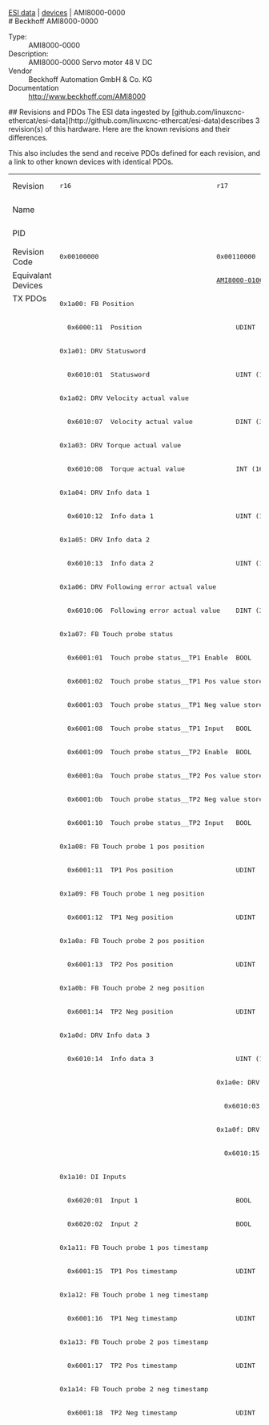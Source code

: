 <div class="nav"><a href="/esi-data">ESI data</a> | <a href="/esi-data/devices">devices</a> | AMI8000-0000</div>
#  Beckhoff AMI8000-0000

<dl>
  <dt>Type:</dt><dd>AMI8000-0000</dd>
  <dt>Description:</dt><dd>AMI8000-0000 Servo motor 48 V DC</dd>
  <dt>Vendor</dt><dd>Beckhoff Automation GmbH & Co. KG</dd>
  <dt>Documentation</dt><dd><a href="http://www.beckhoff.com/AMI8000">http://www.beckhoff.com/AMI8000</a></dd>
</dl>
## Revisions and PDOs
The ESI data ingested by [github.com/linuxcnc-ethercat/esi-data](http://github.com/linuxcnc-ethercat/esi-data)describes 3 revision(s) of this hardware.  Here are the known revisions and their differences.

This also includes the send and receive PDOs defined for each revision, and a link to other known devices with identical PDOs.

<table>
<tr >
<td class="first">Revision</td>
<td ><pre>r16</pre></td>
<td ><pre>r17</pre></td>
<td ><pre>r18</pre></td>
</tr>
<tr >
<td class="first">Name</td>
<td  colspan=3 align="center"><pre>AMI8000-0000 Servo motor 48 V DC</pre></td>
</tr>
<tr >
<td class="first">PID</td>
<td  colspan=3 align="center"><pre>0x368ecc09</pre></td>
</tr>
<tr >
<td class="first">Revision Code</td>
<td ><pre>0x00100000</pre></td>
<td ><pre>0x00110000</pre></td>
<td ><pre>0x00120000</pre></td>
</tr>
<tr >
<td class="first">Equivalant Devices</td>
<td ></td>
<td ><pre><a href="AMI8000-0100">AMI8000-0100 r17</a></pre></td>
<td ><pre><a href="AMI8000-0100">AMI8000-0100 r18</a></pre></td>
</tr>
<tr class="txpdo pdosection">
<td class="first" rowspan=112 valign=top>TX PDOs</td>
<td colspan=3 align="left"><pre>0x1a00: FB Position</pre></td>
<td></td>
</tr>
<tr class="txpdo">
<td  colspan=3 align="left"><pre>  0x6000:11  Position                        UDINT (32 bits)</pre></td>
</tr>
<tr class="txpdo pdosection">
<td  colspan=3 align="left"><pre>0x1a01: DRV Statusword</pre></td>
</tr>
<tr class="txpdo">
<td  colspan=3 align="left"><pre>  0x6010:01  Statusword                      UINT (16 bits)</pre></td>
</tr>
<tr class="txpdo pdosection">
<td  colspan=3 align="left"><pre>0x1a02: DRV Velocity actual value</pre></td>
</tr>
<tr class="txpdo">
<td  colspan=3 align="left"><pre>  0x6010:07  Velocity actual value           DINT (32 bits)</pre></td>
</tr>
<tr class="txpdo pdosection">
<td  colspan=3 align="left"><pre>0x1a03: DRV Torque actual value</pre></td>
</tr>
<tr class="txpdo">
<td  colspan=3 align="left"><pre>  0x6010:08  Torque actual value             INT (16 bits)</pre></td>
</tr>
<tr class="txpdo pdosection">
<td  colspan=3 align="left"><pre>0x1a04: DRV Info data 1</pre></td>
</tr>
<tr class="txpdo">
<td  colspan=3 align="left"><pre>  0x6010:12  Info data 1                     UINT (16 bits)</pre></td>
</tr>
<tr class="txpdo pdosection">
<td  colspan=3 align="left"><pre>0x1a05: DRV Info data 2</pre></td>
</tr>
<tr class="txpdo">
<td  colspan=3 align="left"><pre>  0x6010:13  Info data 2                     UINT (16 bits)</pre></td>
</tr>
<tr class="txpdo pdosection">
<td  colspan=3 align="left"><pre>0x1a06: DRV Following error actual value</pre></td>
</tr>
<tr class="txpdo">
<td  colspan=3 align="left"><pre>  0x6010:06  Following error actual value    DINT (32 bits)</pre></td>
</tr>
<tr class="txpdo pdosection">
<td  colspan=3 align="left"><pre>0x1a07: FB Touch probe status</pre></td>
</tr>
<tr class="txpdo">
<td  colspan=3 align="left"><pre>  0x6001:01  Touch probe status__TP1 Enable  BOOL</pre></td>
</tr>
<tr class="txpdo">
<td  colspan=3 align="left"><pre>  0x6001:02  Touch probe status__TP1 Pos value stored  BOOL</pre></td>
</tr>
<tr class="txpdo">
<td  colspan=3 align="left"><pre>  0x6001:03  Touch probe status__TP1 Neg value stored  BOOL</pre></td>
</tr>
<tr class="txpdo">
<td  colspan=3 align="left"><pre>  0x6001:08  Touch probe status__TP1 Input   BOOL</pre></td>
</tr>
<tr class="txpdo">
<td  colspan=3 align="left"><pre>  0x6001:09  Touch probe status__TP2 Enable  BOOL</pre></td>
</tr>
<tr class="txpdo">
<td  colspan=3 align="left"><pre>  0x6001:0a  Touch probe status__TP2 Pos value stored  BOOL</pre></td>
</tr>
<tr class="txpdo">
<td  colspan=3 align="left"><pre>  0x6001:0b  Touch probe status__TP2 Neg value stored  BOOL</pre></td>
</tr>
<tr class="txpdo">
<td  colspan=3 align="left"><pre>  0x6001:10  Touch probe status__TP2 Input   BOOL</pre></td>
</tr>
<tr class="txpdo pdosection">
<td  colspan=3 align="left"><pre>0x1a08: FB Touch probe 1 pos position</pre></td>
</tr>
<tr class="txpdo">
<td  colspan=3 align="left"><pre>  0x6001:11  TP1 Pos position                UDINT (32 bits)</pre></td>
</tr>
<tr class="txpdo pdosection">
<td  colspan=3 align="left"><pre>0x1a09: FB Touch probe 1 neg position</pre></td>
</tr>
<tr class="txpdo">
<td  colspan=3 align="left"><pre>  0x6001:12  TP1 Neg position                UDINT (32 bits)</pre></td>
</tr>
<tr class="txpdo pdosection">
<td  colspan=3 align="left"><pre>0x1a0a: FB Touch probe 2 pos position</pre></td>
</tr>
<tr class="txpdo">
<td  colspan=3 align="left"><pre>  0x6001:13  TP2 Pos position                UDINT (32 bits)</pre></td>
</tr>
<tr class="txpdo pdosection">
<td  colspan=3 align="left"><pre>0x1a0b: FB Touch probe 2 neg position</pre></td>
</tr>
<tr class="txpdo">
<td  colspan=3 align="left"><pre>  0x6001:14  TP2 Neg position                UDINT (32 bits)</pre></td>
</tr>
<tr class="txpdo pdosection">
<td  colspan=3 align="left"><pre>0x1a0d: DRV Info data 3</pre></td>
</tr>
<tr class="txpdo">
<td  colspan=3 align="left"><pre>  0x6010:14  Info data 3                     UINT (16 bits)</pre></td>
</tr>
<tr class="txpdo pdosection">
<td ></td>
<td  colspan=2 align="left"><pre>0x1a0e: DRV Modes of operation display</pre></td>
</tr>
<tr class="txpdo">
<td ></td>
<td  colspan=2 align="left"><pre>  0x6010:03  Modes of operation display      USINT (8 bits)</pre></td>
</tr>
<tr class="txpdo pdosection">
<td ></td>
<td  colspan=2 align="left"><pre>0x1a0f: DRV Torque limitation status</pre></td>
</tr>
<tr class="txpdo">
<td ></td>
<td  colspan=2 align="left"><pre>  0x6010:15  Torque limitation status        USINT (8 bits)</pre></td>
</tr>
<tr class="txpdo pdosection">
<td  colspan=3 align="left"><pre>0x1a10: DI Inputs</pre></td>
</tr>
<tr class="txpdo">
<td  colspan=3 align="left"><pre>  0x6020:01  Input 1                         BOOL</pre></td>
</tr>
<tr class="txpdo">
<td  colspan=3 align="left"><pre>  0x6020:02  Input 2                         BOOL</pre></td>
</tr>
<tr class="txpdo pdosection">
<td  colspan=3 align="left"><pre>0x1a11: FB Touch probe 1 pos timestamp</pre></td>
</tr>
<tr class="txpdo">
<td  colspan=3 align="left"><pre>  0x6001:15  TP1 Pos timestamp               UDINT (32 bits)</pre></td>
</tr>
<tr class="txpdo pdosection">
<td  colspan=3 align="left"><pre>0x1a12: FB Touch probe 1 neg timestamp</pre></td>
</tr>
<tr class="txpdo">
<td  colspan=3 align="left"><pre>  0x6001:16  TP1 Neg timestamp               UDINT (32 bits)</pre></td>
</tr>
<tr class="txpdo pdosection">
<td  colspan=3 align="left"><pre>0x1a13: FB Touch probe 2 pos timestamp</pre></td>
</tr>
<tr class="txpdo">
<td  colspan=3 align="left"><pre>  0x6001:17  TP2 Pos timestamp               UDINT (32 bits)</pre></td>
</tr>
<tr class="txpdo pdosection">
<td  colspan=3 align="left"><pre>0x1a14: FB Touch probe 2 neg timestamp</pre></td>
</tr>
<tr class="txpdo">
<td  colspan=3 align="left"><pre>  0x6001:18  TP2 Neg timestamp               UDINT (32 bits)</pre></td>
</tr>
<tr class="txpdo pdosection">
<td  colspan=2 align="left"></td>
<td ><pre>0x1a60: DMC Inputs</pre></td>
</tr>
<tr class="txpdo">
<td  colspan=2 align="left"></td>
<td ><pre>  0x6060:02  DMC__FeedbackStatus__Latch extern valid  BOOL</pre></td>
</tr>
<tr class="txpdo">
<td  colspan=2 align="left"></td>
<td ><pre>  0x6060:03  DMC__FeedbackStatus__Set counter done  BOOL</pre></td>
</tr>
<tr class="txpdo">
<td  colspan=2 align="left"></td>
<td ><pre>  0x6060:0d  DMC__FeedbackStatus__Status of extern latch  BOOL</pre></td>
</tr>
<tr class="txpdo">
<td  colspan=2 align="left"></td>
<td ><pre>  0x6060:11  DMC__DriveStatus__Ready to enable  BOOL</pre></td>
</tr>
<tr class="txpdo">
<td  colspan=2 align="left"></td>
<td ><pre>  0x6060:12  DMC__DriveStatus__Ready         BOOL</pre></td>
</tr>
<tr class="txpdo">
<td  colspan=2 align="left"></td>
<td ><pre>  0x6060:13  DMC__DriveStatus__Warning       BOOL</pre></td>
</tr>
<tr class="txpdo">
<td  colspan=2 align="left"></td>
<td ><pre>  0x6060:14  DMC__DriveStatus__Error         BOOL</pre></td>
</tr>
<tr class="txpdo">
<td  colspan=2 align="left"></td>
<td ><pre>  0x6060:15  DMC__DriveStatus__Moving positive  BOOL</pre></td>
</tr>
<tr class="txpdo">
<td  colspan=2 align="left"></td>
<td ><pre>  0x6060:16  DMC__DriveStatus__Moving negative  BOOL</pre></td>
</tr>
<tr class="txpdo">
<td  colspan=2 align="left"></td>
<td ><pre>  0x6060:1c  DMC__DriveStatus__Digital input 1  BOOL</pre></td>
</tr>
<tr class="txpdo">
<td  colspan=2 align="left"></td>
<td ><pre>  0x6060:1d  DMC__DriveStatus__Digital input 2  BOOL</pre></td>
</tr>
<tr class="txpdo">
<td  colspan=2 align="left"></td>
<td ><pre>  0x6060:21  DMC__PositioningStatus__Busy    BOOL</pre></td>
</tr>
<tr class="txpdo">
<td  colspan=2 align="left"></td>
<td ><pre>  0x6060:22  DMC__PositioningStatus__In-Target  BOOL</pre></td>
</tr>
<tr class="txpdo">
<td  colspan=2 align="left"></td>
<td ><pre>  0x6060:23  DMC__PositioningStatus__Warning  BOOL</pre></td>
</tr>
<tr class="txpdo">
<td  colspan=2 align="left"></td>
<td ><pre>  0x6060:24  DMC__PositioningStatus__Error   BOOL</pre></td>
</tr>
<tr class="txpdo">
<td  colspan=2 align="left"></td>
<td ><pre>  0x6060:25  DMC__PositioningStatus__Calibrated  BOOL</pre></td>
</tr>
<tr class="txpdo">
<td  colspan=2 align="left"></td>
<td ><pre>  0x6060:26  DMC__PositioningStatus__Accelerate  BOOL</pre></td>
</tr>
<tr class="txpdo">
<td  colspan=2 align="left"></td>
<td ><pre>  0x6060:27  DMC__PositioningStatus__Decelerate  BOOL</pre></td>
</tr>
<tr class="txpdo">
<td  colspan=2 align="left"></td>
<td ><pre>  0x6060:28  DMC__PositioningStatus__Ready to execute  BOOL</pre></td>
</tr>
<tr class="txpdo">
<td  colspan=2 align="left"></td>
<td ><pre>  0x6060:31  DMC__Set position               LINT (64 bits)</pre></td>
</tr>
<tr class="txpdo">
<td  colspan=2 align="left"></td>
<td ><pre>  0x6060:32  DMC__Set velocity               INT (16 bits)</pre></td>
</tr>
<tr class="txpdo">
<td  colspan=2 align="left"></td>
<td ><pre>  0x6060:33  DMC__Actual drive time          UDINT (32 bits)</pre></td>
</tr>
<tr class="txpdo">
<td  colspan=2 align="left"></td>
<td ><pre>  0x6060:34  DMC__Actual position lag        LINT (64 bits)</pre></td>
</tr>
<tr class="txpdo">
<td  colspan=2 align="left"></td>
<td ><pre>  0x6060:35  DMC__Actual velocity            INT (16 bits)</pre></td>
</tr>
<tr class="txpdo">
<td  colspan=2 align="left"></td>
<td ><pre>  0x6060:36  DMC__Actual position            LINT (64 bits)</pre></td>
</tr>
<tr class="txpdo">
<td  colspan=2 align="left"></td>
<td ><pre>  0x6060:37  DMC__Error id                   UDINT (32 bits)</pre></td>
</tr>
<tr class="txpdo">
<td  colspan=2 align="left"></td>
<td ><pre>  0x6060:38  DMC__Input cycle counter        USINT (8 bits)</pre></td>
</tr>
<tr class="txpdo">
<td  colspan=2 align="left"></td>
<td ><pre>  0x6060:39  DMC__Channel id                 USINT (8 bits)</pre></td>
</tr>
<tr class="txpdo">
<td  colspan=2 align="left"></td>
<td ><pre>  0x6060:3a  DMC__Latch value                LINT (64 bits)</pre></td>
</tr>
<tr class="txpdo">
<td  colspan=2 align="left"></td>
<td ><pre>  0x6060:3b  DMC__Cyclic info data 1         INT (16 bits)</pre></td>
</tr>
<tr class="txpdo">
<td  colspan=2 align="left"></td>
<td ><pre>  0x6060:3c  DMC__Cyclic info data 2         INT (16 bits)</pre></td>
</tr>
<tr class="txpdo pdosection">
<td  colspan=2 align="left"></td>
<td ><pre>0x1a61: DMC Inputs 32 Bit</pre></td>
</tr>
<tr class="txpdo">
<td  colspan=2 align="left"></td>
<td ><pre>  0x6060:02  DMC__FeedbackStatus__Latch extern valid  BOOL</pre></td>
</tr>
<tr class="txpdo">
<td  colspan=2 align="left"></td>
<td ><pre>  0x6060:03  DMC__FeedbackStatus__Set counter done  BOOL</pre></td>
</tr>
<tr class="txpdo">
<td  colspan=2 align="left"></td>
<td ><pre>  0x6060:0d  DMC__FeedbackStatus__Status of extern latch  BOOL</pre></td>
</tr>
<tr class="txpdo">
<td  colspan=2 align="left"></td>
<td ><pre>  0x6060:11  DMC__DriveStatus__Ready to enable  BOOL</pre></td>
</tr>
<tr class="txpdo">
<td  colspan=2 align="left"></td>
<td ><pre>  0x6060:12  DMC__DriveStatus__Ready         BOOL</pre></td>
</tr>
<tr class="txpdo">
<td  colspan=2 align="left"></td>
<td ><pre>  0x6060:13  DMC__DriveStatus__Warning       BOOL</pre></td>
</tr>
<tr class="txpdo">
<td  colspan=2 align="left"></td>
<td ><pre>  0x6060:14  DMC__DriveStatus__Error         BOOL</pre></td>
</tr>
<tr class="txpdo">
<td  colspan=2 align="left"></td>
<td ><pre>  0x6060:15  DMC__DriveStatus__Moving positive  BOOL</pre></td>
</tr>
<tr class="txpdo">
<td  colspan=2 align="left"></td>
<td ><pre>  0x6060:16  DMC__DriveStatus__Moving negative  BOOL</pre></td>
</tr>
<tr class="txpdo">
<td  colspan=2 align="left"></td>
<td ><pre>  0x6060:1c  DMC__DriveStatus__Digital input 1  BOOL</pre></td>
</tr>
<tr class="txpdo">
<td  colspan=2 align="left"></td>
<td ><pre>  0x6060:1d  DMC__DriveStatus__Digital input 2  BOOL</pre></td>
</tr>
<tr class="txpdo">
<td  colspan=2 align="left"></td>
<td ><pre>  0x6060:21  DMC__PositioningStatus__Busy    BOOL</pre></td>
</tr>
<tr class="txpdo">
<td  colspan=2 align="left"></td>
<td ><pre>  0x6060:22  DMC__PositioningStatus__In-Target  BOOL</pre></td>
</tr>
<tr class="txpdo">
<td  colspan=2 align="left"></td>
<td ><pre>  0x6060:23  DMC__PositioningStatus__Warning  BOOL</pre></td>
</tr>
<tr class="txpdo">
<td  colspan=2 align="left"></td>
<td ><pre>  0x6060:24  DMC__PositioningStatus__Error   BOOL</pre></td>
</tr>
<tr class="txpdo">
<td  colspan=2 align="left"></td>
<td ><pre>  0x6060:25  DMC__PositioningStatus__Calibrated  BOOL</pre></td>
</tr>
<tr class="txpdo">
<td  colspan=2 align="left"></td>
<td ><pre>  0x6060:26  DMC__PositioningStatus__Accelerate  BOOL</pre></td>
</tr>
<tr class="txpdo">
<td  colspan=2 align="left"></td>
<td ><pre>  0x6060:27  DMC__PositioningStatus__Decelerate  BOOL</pre></td>
</tr>
<tr class="txpdo">
<td  colspan=2 align="left"></td>
<td ><pre>  0x6060:28  DMC__PositioningStatus__Ready to execute  BOOL</pre></td>
</tr>
<tr class="txpdo">
<td  colspan=2 align="left"></td>
<td ><pre>  0x6060:31  DMC__Set position               DINT (32 bits)</pre></td>
</tr>
<tr class="txpdo">
<td  colspan=2 align="left"></td>
<td ><pre>  0x6060:32  DMC__Set velocity               INT (16 bits)</pre></td>
</tr>
<tr class="txpdo">
<td  colspan=2 align="left"></td>
<td ><pre>  0x6060:33  DMC__Actual drive time          UDINT (32 bits)</pre></td>
</tr>
<tr class="txpdo">
<td  colspan=2 align="left"></td>
<td ><pre>  0x6060:34  DMC__Actual position lag        DINT (32 bits)</pre></td>
</tr>
<tr class="txpdo">
<td  colspan=2 align="left"></td>
<td ><pre>  0x6060:35  DMC__Actual velocity            INT (16 bits)</pre></td>
</tr>
<tr class="txpdo">
<td  colspan=2 align="left"></td>
<td ><pre>  0x6060:36  DMC__Actual position            DINT (32 bits)</pre></td>
</tr>
<tr class="txpdo">
<td  colspan=2 align="left"></td>
<td ><pre>  0x6060:37  DMC__Error id                   UDINT (32 bits)</pre></td>
</tr>
<tr class="txpdo">
<td  colspan=2 align="left"></td>
<td ><pre>  0x6060:38  DMC__Input cycle counter        USINT (8 bits)</pre></td>
</tr>
<tr class="txpdo">
<td  colspan=2 align="left"></td>
<td ><pre>  0x6060:39  DMC__Channel id                 USINT (8 bits)</pre></td>
</tr>
<tr class="txpdo">
<td  colspan=2 align="left"></td>
<td ><pre>  0x6060:3a  DMC__Latch value                DINT (32 bits)</pre></td>
</tr>
<tr class="txpdo">
<td  colspan=2 align="left"></td>
<td ><pre>  0x6060:3b  DMC__Cyclic info data 1         INT (16 bits)</pre></td>
</tr>
<tr class="txpdo">
<td  colspan=2 align="left"></td>
<td ><pre>  0x6060:3c  DMC__Cyclic info data 2         INT (16 bits)</pre></td>
</tr>
<tr class="rxpdo pdosection">
<td class="first" rowspan=68 valign=top>RX PDOs</td>
<td colspan=3 align="left"><pre>0x1600: DRV Controlword</pre></td>
<td></td>
</tr>
<tr class="rxpdo">
<td  colspan=3 align="left"><pre>  0x7010:01  Controlword                     UINT (16 bits)</pre></td>
</tr>
<tr class="rxpdo pdosection">
<td  colspan=3 align="left"><pre>0x1601: DRV Target velocity</pre></td>
</tr>
<tr class="rxpdo">
<td  colspan=3 align="left"><pre>  0x7010:06  Target velocity                 DINT (32 bits)</pre></td>
</tr>
<tr class="rxpdo pdosection">
<td  colspan=3 align="left"><pre>0x1602: DRV Target torque</pre></td>
</tr>
<tr class="rxpdo">
<td  colspan=3 align="left"><pre>  0x7010:09  Target torque                   INT (16 bits)</pre></td>
</tr>
<tr class="rxpdo pdosection">
<td  colspan=3 align="left"><pre>0x1603: DRV Commutation angle</pre></td>
</tr>
<tr class="rxpdo">
<td  colspan=3 align="left"><pre>  0x7010:0e  Commutation angle               UINT (16 bits)</pre></td>
</tr>
<tr class="rxpdo pdosection">
<td  colspan=3 align="left"><pre>0x1604: DRV Torque limitation</pre></td>
</tr>
<tr class="rxpdo">
<td  colspan=3 align="left"><pre>  0x7010:0b  Torque limitation               UINT (16 bits)</pre></td>
</tr>
<tr class="rxpdo pdosection">
<td  colspan=3 align="left"><pre>0x1605: DRV Torque offset</pre></td>
</tr>
<tr class="rxpdo">
<td  colspan=3 align="left"><pre>  0x7010:0a  Torque offset                   INT (16 bits)</pre></td>
</tr>
<tr class="rxpdo pdosection">
<td  colspan=3 align="left"><pre>0x1606: DRV Target position</pre></td>
</tr>
<tr class="rxpdo">
<td  colspan=3 align="left"><pre>  0x7010:05  Target position                 UDINT (32 bits)</pre></td>
</tr>
<tr class="rxpdo pdosection">
<td  colspan=3 align="left"><pre>0x1607: FB Touch probe control</pre></td>
</tr>
<tr class="rxpdo">
<td  colspan=3 align="left"><pre>  0x7001:01  Touch probe function__TP1 Enable  BOOL</pre></td>
</tr>
<tr class="rxpdo">
<td  colspan=3 align="left"><pre>  0x7001:02  Touch probe function__TP1 Continous  BOOL</pre></td>
</tr>
<tr class="rxpdo">
<td  colspan=3 align="left"><pre>  0x7001:03  Touch probe function__TP1 Trigger mode  BIT2 (2 bits)</pre></td>
</tr>
<tr class="rxpdo">
<td  colspan=3 align="left"><pre>  0x7001:05  Touch probe function__TP1 Enable pos edge  BOOL</pre></td>
</tr>
<tr class="rxpdo">
<td  colspan=3 align="left"><pre>  0x7001:06  Touch probe function__TP1 Enable neg edge  BOOL</pre></td>
</tr>
<tr class="rxpdo">
<td  colspan=3 align="left"><pre>  0x7001:09  Touch probe function__TP2 Enable  BOOL</pre></td>
</tr>
<tr class="rxpdo">
<td  colspan=3 align="left"><pre>  0x7001:0a  Touch probe function__TP2 Continous  BOOL</pre></td>
</tr>
<tr class="rxpdo">
<td  colspan=3 align="left"><pre>  0x7001:0b  Touch probe function__TP2 Trigger mode  BIT2 (2 bits)</pre></td>
</tr>
<tr class="rxpdo">
<td  colspan=3 align="left"><pre>  0x7001:0d  Touch probe function__TP2 Enable pos edge  BOOL</pre></td>
</tr>
<tr class="rxpdo">
<td  colspan=3 align="left"><pre>  0x7001:0e  Touch probe function__TP2 Enable neg edge  BOOL</pre></td>
</tr>
<tr class="rxpdo pdosection">
<td ></td>
<td  colspan=2 align="left"><pre>0x1608: DRV Modes of operation</pre></td>
</tr>
<tr class="rxpdo">
<td ></td>
<td  colspan=2 align="left"><pre>  0x7010:03  Modes of operation              USINT (8 bits)</pre></td>
</tr>
<tr class="rxpdo pdosection">
<td  colspan=3 align="left"><pre>0x1609: DRV Velocity offset</pre></td>
</tr>
<tr class="rxpdo">
<td  colspan=3 align="left"><pre>  0x7010:0f  Velocity offset                 DINT (32 bits)</pre></td>
</tr>
<tr class="rxpdo pdosection">
<td  colspan=3 align="left"><pre>0x160a: DRV Positive torque limit value</pre></td>
</tr>
<tr class="rxpdo">
<td  colspan=3 align="left"><pre>  0x7010:10  Positive torque limit value     UINT (16 bits)</pre></td>
</tr>
<tr class="rxpdo pdosection">
<td ><pre>0x160b: DRV Negative torque lmit value</pre></td>
<td  colspan=2 align="left"><pre>0x160b: DRV Negative torque limit value</pre></td>
</tr>
<tr class="rxpdo">
<td  colspan=3 align="left"><pre>  0x7010:11  Negative torque limit value     UINT (16 bits)</pre></td>
</tr>
<tr class="rxpdo pdosection">
<td ></td>
<td  colspan=2 align="left"><pre>0x160c: DRV Low velocity limit value</pre></td>
</tr>
<tr class="rxpdo">
<td ></td>
<td  colspan=2 align="left"><pre>  0x7010:12  Low velocity limit value        DINT (32 bits)</pre></td>
</tr>
<tr class="rxpdo pdosection">
<td ></td>
<td  colspan=2 align="left"><pre>0x160d: DRV High velocity limit value</pre></td>
</tr>
<tr class="rxpdo">
<td ></td>
<td  colspan=2 align="left"><pre>  0x7010:13  High velocity limit value       DINT (32 bits)</pre></td>
</tr>
<tr class="rxpdo pdosection">
<td  colspan=3 align="left"><pre>0x1610: DO Outputs</pre></td>
</tr>
<tr class="rxpdo">
<td  colspan=3 align="left"><pre>  0x7030:01  Output 1                        BOOL</pre></td>
</tr>
<tr class="rxpdo">
<td  colspan=3 align="left"><pre>  0x7030:02  Output 2                        BOOL</pre></td>
</tr>
<tr class="rxpdo pdosection">
<td  colspan=2 align="left"></td>
<td ><pre>0x1660: DMC Outputs</pre></td>
</tr>
<tr class="rxpdo">
<td  colspan=2 align="left"></td>
<td ><pre>  0x7060:02  DMC__FeedbackControl__Enable latch extern on positive edge  BOOL</pre></td>
</tr>
<tr class="rxpdo">
<td  colspan=2 align="left"></td>
<td ><pre>  0x7060:03  DMC__FeedbackControl__Set counter  BOOL</pre></td>
</tr>
<tr class="rxpdo">
<td  colspan=2 align="left"></td>
<td ><pre>  0x7060:04  DMC__FeedbackControl__Enable latch extern on negative edge  BOOL</pre></td>
</tr>
<tr class="rxpdo">
<td  colspan=2 align="left"></td>
<td ><pre>  0x7060:11  DMC__DriveControl__Enable       BOOL</pre></td>
</tr>
<tr class="rxpdo">
<td  colspan=2 align="left"></td>
<td ><pre>  0x7060:12  DMC__DriveControl__Reset        BOOL</pre></td>
</tr>
<tr class="rxpdo">
<td  colspan=2 align="left"></td>
<td ><pre>  0x7060:21  DMC__PositioningControl__Execute  BOOL</pre></td>
</tr>
<tr class="rxpdo">
<td  colspan=2 align="left"></td>
<td ><pre>  0x7060:22  DMC__PositioningControl__Emergency stop  BOOL</pre></td>
</tr>
<tr class="rxpdo">
<td  colspan=2 align="left"></td>
<td ><pre>  0x7060:31  DMC__Set counter value          LINT (64 bits)</pre></td>
</tr>
<tr class="rxpdo">
<td  colspan=2 align="left"></td>
<td ><pre>  0x7060:32  DMC__Target position            LINT (64 bits)</pre></td>
</tr>
<tr class="rxpdo">
<td  colspan=2 align="left"></td>
<td ><pre>  0x7060:33  DMC__Target velocity            INT (16 bits)</pre></td>
</tr>
<tr class="rxpdo">
<td  colspan=2 align="left"></td>
<td ><pre>  0x7060:34  DMC__Start type                 UINT (16 bits)</pre></td>
</tr>
<tr class="rxpdo">
<td  colspan=2 align="left"></td>
<td ><pre>  0x7060:35  DMC__Target acceleration        UINT (16 bits)</pre></td>
</tr>
<tr class="rxpdo">
<td  colspan=2 align="left"></td>
<td ><pre>  0x7060:36  DMC__Target deceleration        UINT (16 bits)</pre></td>
</tr>
<tr class="rxpdo pdosection">
<td  colspan=2 align="left"></td>
<td ><pre>0x1661: DMC Outputs 32 Bit</pre></td>
</tr>
<tr class="rxpdo">
<td  colspan=2 align="left"></td>
<td ><pre>  0x7060:02  DMC__FeedbackControl__Enable latch extern on positive edge  BOOL</pre></td>
</tr>
<tr class="rxpdo">
<td  colspan=2 align="left"></td>
<td ><pre>  0x7060:03  DMC__FeedbackControl__Set counter  BOOL</pre></td>
</tr>
<tr class="rxpdo">
<td  colspan=2 align="left"></td>
<td ><pre>  0x7060:04  DMC__FeedbackControl__Enable latch extern on negative edge  BOOL</pre></td>
</tr>
<tr class="rxpdo">
<td  colspan=2 align="left"></td>
<td ><pre>  0x7060:11  DMC__DriveControl__Enable       BOOL</pre></td>
</tr>
<tr class="rxpdo">
<td  colspan=2 align="left"></td>
<td ><pre>  0x7060:12  DMC__DriveControl__Reset        BOOL</pre></td>
</tr>
<tr class="rxpdo">
<td  colspan=2 align="left"></td>
<td ><pre>  0x7060:21  DMC__PositioningControl__Execute  BOOL</pre></td>
</tr>
<tr class="rxpdo">
<td  colspan=2 align="left"></td>
<td ><pre>  0x7060:22  DMC__PositioningControl__Emergency stop  BOOL</pre></td>
</tr>
<tr class="rxpdo">
<td  colspan=2 align="left"></td>
<td ><pre>  0x7060:31  DMC__Set counter value          DINT (32 bits)</pre></td>
</tr>
<tr class="rxpdo">
<td  colspan=2 align="left"></td>
<td ><pre>  0x7060:32  DMC__Target position            DINT (32 bits)</pre></td>
</tr>
<tr class="rxpdo">
<td  colspan=2 align="left"></td>
<td ><pre>  0x7060:33  DMC__Target velocity            INT (16 bits)</pre></td>
</tr>
<tr class="rxpdo">
<td  colspan=2 align="left"></td>
<td ><pre>  0x7060:34  DMC__Start type                 UINT (16 bits)</pre></td>
</tr>
<tr class="rxpdo">
<td  colspan=2 align="left"></td>
<td ><pre>  0x7060:35  DMC__Target acceleration        UINT (16 bits)</pre></td>
</tr>
<tr class="rxpdo">
<td  colspan=2 align="left"></td>
<td ><pre>  0x7060:36  DMC__Target deceleration        UINT (16 bits)</pre></td>
</tr>
</table>
